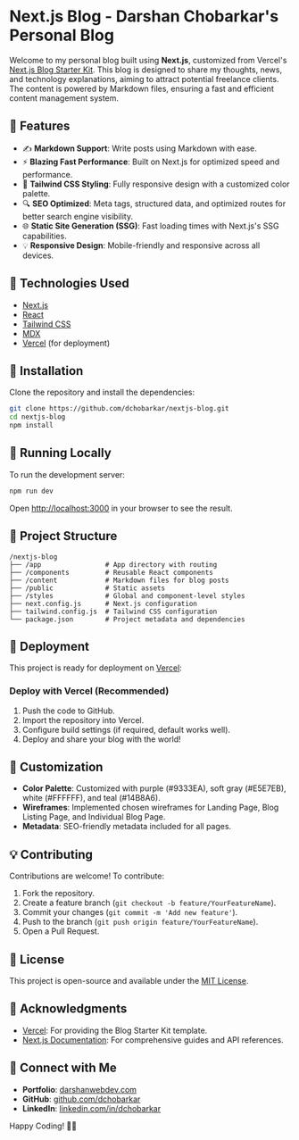 # Next.js Blog - Darshan Chobarkar's Personal Blog

Welcome to my personal blog built using **Next.js**, customized from Vercel's [Next.js Blog Starter Kit](https://vercel.com/templates/next.js/blog-starter-kit). This blog is designed to share my thoughts, news, and technology explanations, aiming to attract potential freelance clients. The content is powered by Markdown files, ensuring a fast and efficient content management system.

## 🚀 Features

- ✍️ **Markdown Support**: Write posts using Markdown with ease.
- ⚡ **Blazing Fast Performance**: Built on Next.js for optimized speed and performance.
- 🎨 **Tailwind CSS Styling**: Fully responsive design with a customized color palette.
- 🔍 **SEO Optimized**: Meta tags, structured data, and optimized routes for better search engine visibility.
- 🌐 **Static Site Generation (SSG)**: Fast loading times with Next.js's SSG capabilities.
- 💡 **Responsive Design**: Mobile-friendly and responsive across all devices.

## 🔧 Technologies Used

- [Next.js](https://nextjs.org/)
- [React](https://reactjs.org/)
- [Tailwind CSS](https://tailwindcss.com/)
- [MDX](https://mdxjs.com/)
- [Vercel](https://vercel.com/) (for deployment)

## 💾 Installation

Clone the repository and install the dependencies:

```bash
git clone https://github.com/dchobarkar/nextjs-blog.git
cd nextjs-blog
npm install
```

## 🚀 Running Locally

To run the development server:

```bash
npm run dev
```

Open [http://localhost:3000](http://localhost:3000) in your browser to see the result.

## 📁 Project Structure

```plaintext
/nextjs-blog
├── /app                # App directory with routing
├── /components         # Reusable React components
├── /content            # Markdown files for blog posts
├── /public             # Static assets
├── /styles             # Global and component-level styles
├── next.config.js      # Next.js configuration
├── tailwind.config.js  # Tailwind CSS configuration
└── package.json        # Project metadata and dependencies
```

## 🚀 Deployment

This project is ready for deployment on [Vercel](https://vercel.com/):

### Deploy with Vercel (Recommended)

1. Push the code to GitHub.
2. Import the repository into Vercel.
3. Configure build settings (if required, default works well).
4. Deploy and share your blog with the world!

## 🌟 Customization

- **Color Palette**: Customized with purple (#9333EA), soft gray (#E5E7EB), white (#FFFFFF), and teal (#14B8A6).
- **Wireframes**: Implemented chosen wireframes for Landing Page, Blog Listing Page, and Individual Blog Page.
- **Metadata**: SEO-friendly metadata included for all pages.

## 💡 Contributing

Contributions are welcome! To contribute:

1. Fork the repository.
2. Create a feature branch (`git checkout -b feature/YourFeatureName`).
3. Commit your changes (`git commit -m 'Add new feature'`).
4. Push to the branch (`git push origin feature/YourFeatureName`).
5. Open a Pull Request.

## 📜 License

This project is open-source and available under the [MIT License](LICENSE).

## 🙌 Acknowledgments

- [Vercel](https://vercel.com/): For providing the Blog Starter Kit template.
- [Next.js Documentation](https://nextjs.org/docs): For comprehensive guides and API references.

## 🔗 Connect with Me

- **Portfolio**: [darshanwebdev.com](https://darshanwebdev.com/)
- **GitHub**: [github.com/dchobarkar](https://github.com/dchobarkar)
- **LinkedIn**: [linkedin.com/in/dchobarkar](https://www.linkedin.com/in/dchobarkar/)

Happy Coding! 🚀✨
